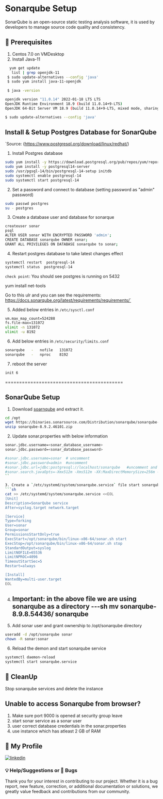 
# Sonarqube Setup

SonarQube is an open-source static testing analysis software, it is used by developers to manage source code quality and consistency.
## 🧰 Prerequisites
1. Centos 7.0 on VMDesktop
2. Install Java-11
  ```sh 
    yum get update   
     list | grep openjdk-11  
   $ sudo update-alternatives --config 'java'
   $ sudo yum install java-11-openjdk
   
   $ java -version

openjdk version "11.0.14" 2022-01-18 LTS LTS
OpenJDK Runtime Environment 18.9 (build 11.0.14+9-LTS)
OpenJDK 64-Bit Server VM 18.9 (build 11.0.14+9-LTS, mixed mode, sharing)

$ sudo update-alternatives --config 'java'
   ```

## Install & Setup Postgres Database for SonarQube
`Source: (https://www.postgresql.org/download/linux/redhat/)
1. Install Postgres database   
  ```sh 
  sudo yum install -y https://download.postgresql.org/pub/repos/yum/reporpms/EL-7-x86_64/pgdg-redhat-repo-latest.noarch.rpm
sudo yum install -y postgresql14-server
sudo /usr/pgsql-14/bin/postgresql-14-setup initdb
sudo systemctl enable postgresql-14
sudo systemctl start postgresql-14
  ```

2. Set a password and connect to database (setting password as "admin" password)
  ```sh 
  sudo passwd postgres
  su - postgres
  ```

3. Create a database user and database for sonarque 
  ```sh 
  createuser sonar
  psql
  ALTER USER sonar WITH ENCRYPTED PASSWORD 'admin';
  CREATE DATABASE sonarqube OWNER sonar;
  GRANT ALL PRIVILEGES ON DATABASE sonarqube to sonar;
  ``` 

4. Restart postgres database to take latest changes effect 
  ```sh 
  systemctl restart  postgresql-14
  systemctl status  postgresql-14
  ```
`check point`: You should see postgres is running on 5432

yum install net-tools

Go to this ulr and you can see the requirements: https://docs.sonarqube.org/latest/requirements/requirements/`

5. Added below entries in `/etc/sysctl.conf`
  ```sh 
  vm.max_map_count=524288
  fs.file-max=131072
  ulimit -n 131072
  ulimit -u 8192
  ```
6. Add below entries in `/etc/security/limits.conf`
  ```sh 
  sonarqube   -   nofile   131072
  sonarqube   -   nproc    8192
  ```

7. reboot the server 
  ```sh 
  init 6
  ```
  ==========================================

 ## SonarQube Setup

1. Download [soarnqube](https://www.sonarqube.org/downloads/) and extract it.   
  ```sh 
  cd /opt
  wget https://binaries.sonarsource.com/Distribution/sonarqube/sonarqube-8.9.8.54436.zip
  unzip sonarqube-8.9.2.46101.zip
  ```

2. Update sonar.properties with below information 
  ```sh
  sonar.jdbc.username=<sonar_database_username>
  sonar.jdbc.password=<sonar_database_password>

  #sonar.jdbc.username=sonar  # uncomment
  #sonar.jdbc.password=admin  #uncomment
  #sonar.jdbc.url=jdbc:postgresql://localhost/sonarqube   #uncomment and update as seen here
  #sonar.search.javaOpts=-Xmx512m -Xms512m -XX:MaxDirectMemorySize=256m -XX:+HeapDumpOnOutOfMemoryError  #uncommet this line
  ``

3. Create a `/etc/systemd/system/sonarqube.service` file start sonarqube service at the boot time 
  ```sh   
  cat >> /etc/systemd/system/sonarqube.service <<EOL
  [Unit]
  Description=SonarQube service
  After=syslog.target network.target

  [Service]
  Type=forking
  User=sonar
  Group=sonar
  PermissionsStartOnly=true
  ExecStart=/opt/sonarqube/bin/linux-x86-64/sonar.sh start 
  ExecStop=/opt/sonarqube/bin/linux-x86-64/sonar.sh stop
  StandardOutput=syslog
  LimitNOFILE=65536
  LimitNPROC=4096
  TimeoutStartSec=5
  Restart=always

  [Install]
  WantedBy=multi-user.target
  EOL
  ```
4. Important:  in the above file we are using sonarqube as a directory
   ---sh
   mv sonarqube-8.9.8.54436/ sonarqube
   ---
5. Add sonar user and grant ownership to /opt/sonarqube directory 
  ```sh 
  useradd -d /opt/sonarqube sonar
  chown -R sonar:sonar
  ```

6. Reload the demon and start sonarqube service 
  ```sh 
  systemctl daemon-reload 
  systemctl start sonarqube.service 
  ```


## 🧹 CleanUp  

   Stop sonarqube services and delete the instance

 ## Unable to access Sonarqube from browser? 

 1. Make sure port 9000 is opened at security group leave
 2. start sonar service as a sonar user 
 3. user correct database credentials in the sonar.properties
 4. use instance which has atleast 2 GB of RAM
 

   
## 🔗 My Profile

[![linkedin](https://img.shields.io/badge/linkedin-0A66C2?style=for-the-badge&logo=linkedin&logoColor=white)](https://www.linkedin.com/in/salmansayeed/)

  ### 💡 Help/Suggestions or 🐛 Bugs

Thank you for your interest in contributing to our project. Whether it is a bug report, new feature, correction, or additional documentation or solutions, we greatly value feedback and contributions from our community.
